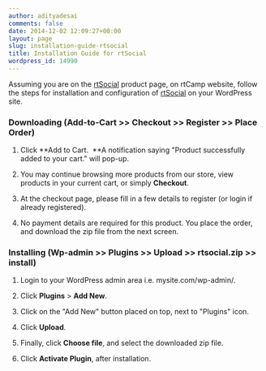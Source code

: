 ```yaml
---
author: adityadesai
comments: false
date: 2014-12-02 12:09:27+00:00
layout: page
slug: installation-guide-rtsocial
title: Installation Guide for rtSocial
wordpress_id: 14990
---
```


Assuming you are on the [rtSocial](https://rtcamp.com/store/rtsocial/) product page, on rtCamp website, follow the steps for installation and configuration of [rtSocial](https://rtcamp.com/store/rtsocial/) on your WordPress site.


### Downloading (Add-to-Cart >> Checkout >> Register >> Place Order)





	
  1. Click **Add to Cart.  **A notification saying "Product successfully added to your cart." will pop-up.

	
  2. You may continue browsing more products from our store, view products in your current cart, or simply **Checkout**.

	
  3. At the checkout page, please fill in a few details to register (or login if already registered).

	
  4. No payment details are required for this product. You place the order, and download the zip file from the next screen.




### Installing (Wp-admin >> Plugins >> Upload >> rtsocial.zip >> install)





	
  1. Login to your WordPress admin area i.e. mysite.com/wp-admin/.

	
  2. Click **Plugins** > **Add New**.

	
  3. Click on the "Add New" button placed on top, next to "Plugins" icon.

	
  4. Click **Upload**.

	
  5. Finally, click **Choose file**, and select the downloaded zip file.

	
  6. Click **Activate Plugin**, after installation.


